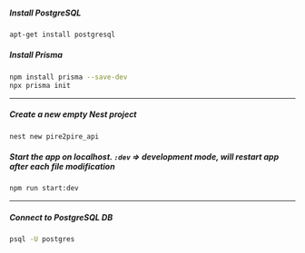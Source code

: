 ##### Install PostgreSQL
```bash
apt-get install postgresql
```

##### Install Prisma
```bash
npm install prisma --save-dev
npx prisma init 
```


<hr>


##### Create a new empty Nest project
```bash
nest new pire2pire_api
```

##### Start the app on localhost. `:dev` => development mode, will restart app after each file modification
```bash
npm run start:dev
```


<hr>


##### Connect to PostgreSQL DB
```bash
psql -U postgres
```


